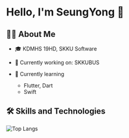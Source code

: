 # Hello, I'm SeungYong 👋

## 👨‍💻 About Me 
- 🎓 KDMHS 19HD, SKKU Software

- 🔭 Currently working on: SKKUBUS


- 🌱 Currently learning
  - Flutter, Dart
  - Swift




## 🛠️ Skills and Technologies 
![Top Langs](https://github-readme-stats.vercel.app/api/top-langs/?username=spencer0124&layout=compact)
